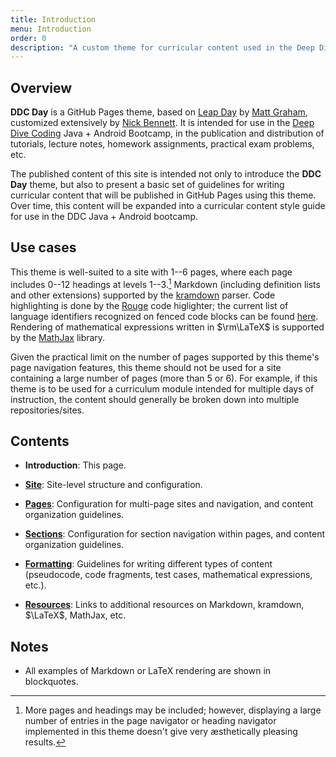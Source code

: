```yaml
---
title: Introduction
menu: Introduction
order: 0
description: "A custom theme for curricular content used in the Deep Dive Coding Java+Android Bootcamp"
---
```


## Overview

**DDC Day** is a GitHub Pages theme, based on [Leap Day](https://pages-themes.github.io/leap-day/) by [Matt Graham](https://twitter.com/mattgraham), customized extensively by [Nick Bennett](mailto:nick@nickbenn.com). It is intended for use in the [Deep Dive Coding](https://deepdivecoding.com) Java + Android Bootcamp, in the publication and distribution of tutorials, lecture notes, homework assignments, practical exam problems, etc.

The published content of this site is intended not only to introduce the **DDC Day** theme, but also to present a basic set of guidelines for writing curricular content that will be published in GitHub Pages using this theme. Over time, this content will be expanded into a curricular content style guide for use in the DDC Java + Android bootcamp.

## Use cases

This theme is well-suited to a site with 1--6 pages, where each page includes 0--12 headings at levels 1--3.[^1] Markdown (including definition lists and other extensions) supported by the [kramdown](https://kramdown.gettalong.org/parser/kramdown.html) parser. Code highlighting is done by the [Rouge](http://rouge.jneen.net/) code higlighter; the current list of language identifiers recognized on fenced code blocks can be found [here](https://github.com/rouge-ruby/rouge/wiki/List-of-supported-languages-and-lexers). Rendering of mathematical expressions written in $\rm\LaTeX$ is supported by the [MathJax](https://www.mathjax.org/) library.

Given the practical limit on the number of pages supported by this theme's page navigation features, this theme should not be used for a site containing a large number of pages (more than 5 or 6). For example, if this theme is to be used for a curriculum module intended for multiple days of instruction, the content should generally be broken down into multiple repositories/sites.

[^1]: More pages and headings may be included; however, displaying a large number of entries in the page navigator or heading navigator implemented in this theme doesn't give very &aelig;sthetically pleasing results.

## Contents

* **Introduction**: This page.

* [**Site**](site.md): Site-level structure and configuration.

* [**Pages**](pages.md): Configuration for multi-page sites and navigation, and content organization guidelines.

* [**Sections**](sections.md): Configuration for section navigation within pages, and content organization guidelines.

* [**Formatting**](formatting.md): Guidelines for writing different types of content (pseudocode, code fragments, test cases, mathematical expressions, etc.).

* [**Resources**](resources.md): Links to additional resources on Markdown, kramdown, $\LaTeX$, MathJax, etc. 

## Notes

* All examples of Markdown or LaTeX rendering are shown in blockquotes.